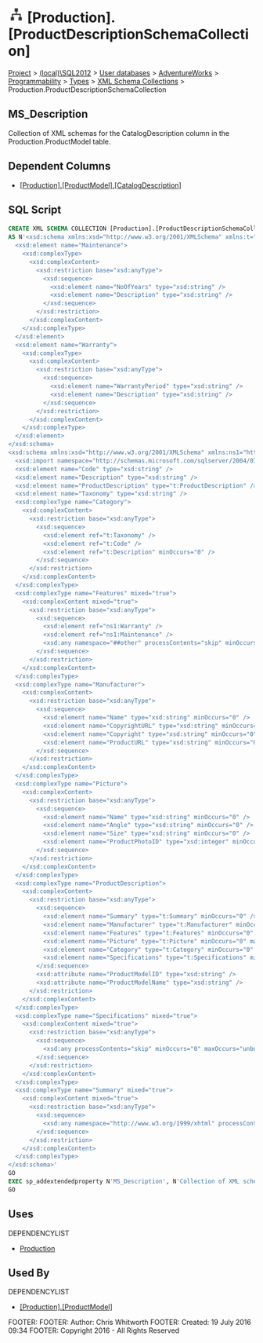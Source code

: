 
# ![XML Schema Collections](../../../../../../Images/XmlSchemaCollection32.png) [Production].[ProductDescriptionSchemaCollection]

[Project](../../../../../../index.md) > [(local)\\SQL2012](../../../../../index.md) > [User databases](../../../../index.md) > [AdventureWorks](../../../index.md) > [Programmability](../../index.md) > [Types](../index.md) > [XML Schema Collections](XML_Schema_Collections_.md) > Production.ProductDescriptionSchemaCollection

## <a name="#description"></a>MS_Description
Collection of XML schemas for the CatalogDescription column in the Production.ProductModel table.
## <a name="#dependentcolumns"></a>Dependent Columns
* [[Production].[ProductModel].[CatalogDescription]](../../../Tables/ProductModel.md)


## <a name="#sqlscript"></a>SQL Script
```sql
CREATE XML SCHEMA COLLECTION [Production].[ProductDescriptionSchemaCollection] 
AS N'<xsd:schema xmlns:xsd="http://www.w3.org/2001/XMLSchema" xmlns:t="http://schemas.microsoft.com/sqlserver/2004/07/adventure-works/ProductModelWarrAndMain" targetNamespace="http://schemas.microsoft.com/sqlserver/2004/07/adventure-works/ProductModelWarrAndMain" elementFormDefault="qualified">
  <xsd:element name="Maintenance">
    <xsd:complexType>
      <xsd:complexContent>
        <xsd:restriction base="xsd:anyType">
          <xsd:sequence>
            <xsd:element name="NoOfYears" type="xsd:string" />
            <xsd:element name="Description" type="xsd:string" />
          </xsd:sequence>
        </xsd:restriction>
      </xsd:complexContent>
    </xsd:complexType>
  </xsd:element>
  <xsd:element name="Warranty">
    <xsd:complexType>
      <xsd:complexContent>
        <xsd:restriction base="xsd:anyType">
          <xsd:sequence>
            <xsd:element name="WarrantyPeriod" type="xsd:string" />
            <xsd:element name="Description" type="xsd:string" />
          </xsd:sequence>
        </xsd:restriction>
      </xsd:complexContent>
    </xsd:complexType>
  </xsd:element>
</xsd:schema>
<xsd:schema xmlns:xsd="http://www.w3.org/2001/XMLSchema" xmlns:ns1="http://schemas.microsoft.com/sqlserver/2004/07/adventure-works/ProductModelWarrAndMain" xmlns:t="http://schemas.microsoft.com/sqlserver/2004/07/adventure-works/ProductModelDescription" targetNamespace="http://schemas.microsoft.com/sqlserver/2004/07/adventure-works/ProductModelDescription" elementFormDefault="qualified">
  <xsd:import namespace="http://schemas.microsoft.com/sqlserver/2004/07/adventure-works/ProductModelWarrAndMain" />
  <xsd:element name="Code" type="xsd:string" />
  <xsd:element name="Description" type="xsd:string" />
  <xsd:element name="ProductDescription" type="t:ProductDescription" />
  <xsd:element name="Taxonomy" type="xsd:string" />
  <xsd:complexType name="Category">
    <xsd:complexContent>
      <xsd:restriction base="xsd:anyType">
        <xsd:sequence>
          <xsd:element ref="t:Taxonomy" />
          <xsd:element ref="t:Code" />
          <xsd:element ref="t:Description" minOccurs="0" />
        </xsd:sequence>
      </xsd:restriction>
    </xsd:complexContent>
  </xsd:complexType>
  <xsd:complexType name="Features" mixed="true">
    <xsd:complexContent mixed="true">
      <xsd:restriction base="xsd:anyType">
        <xsd:sequence>
          <xsd:element ref="ns1:Warranty" />
          <xsd:element ref="ns1:Maintenance" />
          <xsd:any namespace="##other" processContents="skip" minOccurs="0" maxOccurs="unbounded" />
        </xsd:sequence>
      </xsd:restriction>
    </xsd:complexContent>
  </xsd:complexType>
  <xsd:complexType name="Manufacturer">
    <xsd:complexContent>
      <xsd:restriction base="xsd:anyType">
        <xsd:sequence>
          <xsd:element name="Name" type="xsd:string" minOccurs="0" />
          <xsd:element name="CopyrightURL" type="xsd:string" minOccurs="0" />
          <xsd:element name="Copyright" type="xsd:string" minOccurs="0" />
          <xsd:element name="ProductURL" type="xsd:string" minOccurs="0" />
        </xsd:sequence>
      </xsd:restriction>
    </xsd:complexContent>
  </xsd:complexType>
  <xsd:complexType name="Picture">
    <xsd:complexContent>
      <xsd:restriction base="xsd:anyType">
        <xsd:sequence>
          <xsd:element name="Name" type="xsd:string" minOccurs="0" />
          <xsd:element name="Angle" type="xsd:string" minOccurs="0" />
          <xsd:element name="Size" type="xsd:string" minOccurs="0" />
          <xsd:element name="ProductPhotoID" type="xsd:integer" minOccurs="0" />
        </xsd:sequence>
      </xsd:restriction>
    </xsd:complexContent>
  </xsd:complexType>
  <xsd:complexType name="ProductDescription">
    <xsd:complexContent>
      <xsd:restriction base="xsd:anyType">
        <xsd:sequence>
          <xsd:element name="Summary" type="t:Summary" minOccurs="0" />
          <xsd:element name="Manufacturer" type="t:Manufacturer" minOccurs="0" />
          <xsd:element name="Features" type="t:Features" minOccurs="0" maxOccurs="unbounded" />
          <xsd:element name="Picture" type="t:Picture" minOccurs="0" maxOccurs="unbounded" />
          <xsd:element name="Category" type="t:Category" minOccurs="0" maxOccurs="unbounded" />
          <xsd:element name="Specifications" type="t:Specifications" minOccurs="0" maxOccurs="unbounded" />
        </xsd:sequence>
        <xsd:attribute name="ProductModelID" type="xsd:string" />
        <xsd:attribute name="ProductModelName" type="xsd:string" />
      </xsd:restriction>
    </xsd:complexContent>
  </xsd:complexType>
  <xsd:complexType name="Specifications" mixed="true">
    <xsd:complexContent mixed="true">
      <xsd:restriction base="xsd:anyType">
        <xsd:sequence>
          <xsd:any processContents="skip" minOccurs="0" maxOccurs="unbounded" />
        </xsd:sequence>
      </xsd:restriction>
    </xsd:complexContent>
  </xsd:complexType>
  <xsd:complexType name="Summary" mixed="true">
    <xsd:complexContent mixed="true">
      <xsd:restriction base="xsd:anyType">
        <xsd:sequence>
          <xsd:any namespace="http://www.w3.org/1999/xhtml" processContents="skip" minOccurs="0" maxOccurs="unbounded" />
        </xsd:sequence>
      </xsd:restriction>
    </xsd:complexContent>
  </xsd:complexType>
</xsd:schema>'
GO
EXEC sp_addextendedproperty N'MS_Description', N'Collection of XML schemas for the CatalogDescription column in the Production.ProductModel table.', 'SCHEMA', N'Production', 'XML SCHEMA COLLECTION', N'ProductDescriptionSchemaCollection', NULL, NULL
GO

```

## <a name="#uses"></a>Uses
DEPENDENCYLIST
* [Production](../../../Security/Schemas/Production.md)


## <a name="#usedby"></a>Used By
DEPENDENCYLIST
* [[Production].[ProductModel]](../../../Tables/ProductModel.md)

FOOTER: FOOTER: Author:  Chris Whitworth
FOOTER: Created: 19 July 2016 09:34
FOOTER: Copyright 2016 - All Rights Reserved

